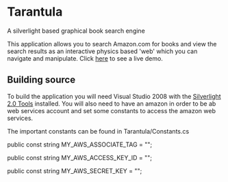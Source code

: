 Tarantula
=========

A silverlight based graphical book search engine

This application allows you to search Amazon.com for books and view the search results as an interactive physics based 'web' which you can navigate and manipulate. Click [here](http://tarantula.sharpoblunto.com/) to see a live demo.

Building source
---------------
To build the application you will need Visual Studio 2008 with the [Silverlight 2.0 Tools](http://www.microsoft.com/en-us/download/details.aspx?id=21196) installed. You will also need to have an amazon in order to be ab web services account and set some constants to access the amazon web services.

The important constants can be found in Tarantula/Constants.cs

public const string MY_AWS_ASSOCIATE_TAG = "";

public const string MY_AWS_ACCESS_KEY_ID = "";

public const string MY_AWS_SECRET_KEY = "";